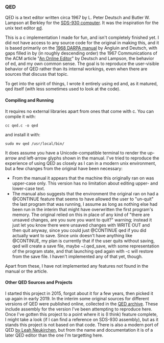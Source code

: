 ### QED ###
QED is a text editor written circa 1967 by L. Peter Deutsch and Butler W. Lampson at Berkley for the [SDS-930 computer](https://en.wikipedia.org/wiki/SDS_930). It was the inspiration for the unix text editor [ed](https://en.wikipedia.org/wiki/Ed_(text_editor)). 

This is a c implementation I made for fun, and isn't completely finished yet. I did not have access to any source code for the original in making this, and it is based primarily on the [1968 DARPA manual](http://bitsavers.trailing-edge.com/pdf/sds/9xx/940/ucbProjectGenie/mcjones/R-15_QED.pdf) by Angluin and Deutsch, with gaps filled in by (in roughly descending order) the 1967 Communications of the ACM article "[An Online Editor](https://doi.org/10.1145%2F363848.363863)" by Deutsch and Lampson, the behavior of ed, and my own common sense. The goal is to reproduce the user-visible behavior of QED rather than its internal workings, even when there are sources that discuss that topic.

To get into the spirit of things, I wrote it entirely using ed and, as it matured, qed itself (with less sometimes used to look at the code).

#### Compiling and Running

It requires no external libraries apart from ones that come with c. You can compile it with:

	cc qed.c -o qed

and install it with:

	sudo mv qed /usr/local/bin/

It does assume you have a Unicode-compatible terminal to render the up-arrow and left-arrow glyphs shown in the manual. I've tried to reproduce the experience of using QED as closely as I can in a modern unix environment, but a few changes from the original have been necessary:
* From the manual it appears that the machine this originally ran on was upper-case only. This version has no limitation about editing upper- and lower-case text.
* The manual also suggests that the environment the original ran on had a @CONTINUE feature that seems to have allowed the user to "un-quit" the last program that was running, I assume as long as nothing else had been run in the interim that might have overwritten the first program's memory. The original relied on this in place of any kind of "there are unsaved changes, are you sure you want to quit?" warning; instead it just let you know there were unsaved changes with WRITE OUT and then quit anyway, since you could just @CONTINUE qed if you did actually want to save. Since unix doesn't have anything like @CONTINUE, my plan is currently that if the user quits without saving, qed will create a save file, maybe ~/.qed_save, with some representation of the program state, and that launching qed again with -c will restore from the save file. I haven't implemented any of that yet, though.

Apart from these, I have not implemented any features not found in the manual or the article.

#### Other QED Sources and Projects
I started this project in 2015, forgot about it for a few years, then picked it up again in early 2019. In the interim some original sources for different versions of QED were published online, collected in the [QED archive](https://github.com/arnoldrobbins/qed-archive). These include assembly for the version I've been attempting to reproduce here. Once I've gotten this project to a point where it is (I think) feature complete, I might take a look (if I can find a reference on SDS-930 assembly), but as it stands this project is not based on that code. There is also a modern port of QED [by Leah Neukirchen](https://github.com/chneukirchen/qed-caltech), but from the name and documentation it is of a later QED editor than the one I'm targetting here.
